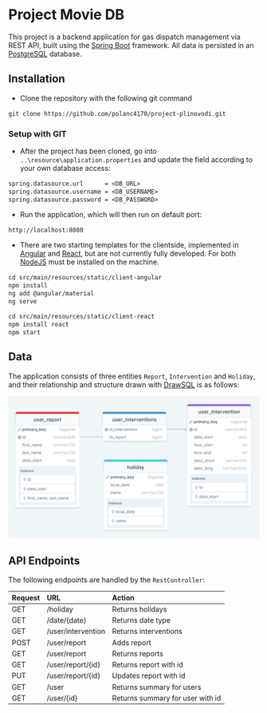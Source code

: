 # Project Movie DB 

This project is a backend application for gas dispatch management via REST API, built using the [Spring Boot](https://spring.io/projects/spring-boot) framework. All data is persisted in an [PostgreSQL](https://www.postgresql.org/) database.

## Installation

- Clone the repository with the following git command

```
git clone https://github.com/polanc4170/project-plinovodi.git
```

### Setup with GIT

- After the project has been cloned, go into ```..\resource\application.properties``` and update the field according to your own database access:

```
spring.datasource.url      = <DB_URL>
spring.datasource.username = <DB_USERNAME>
spring.datasource.password = <DB_PASSWORD>
```

- Run the application, which will then run on default port:

```
http://localhost:8080
```

- There are two starting templates for the clientside, implemented in [Angular](https://angular.io/) and [React](https://react.dev/), but are not currently fully developed. For both [NodeJS](https://nodejs.org/en) must be installed on the machine.

```
cd src/main/resources/static/client-angular
npm install
ng add @angular/material
ng serve
```

```
cd src/main/resources/static/client-react
npm install react
npm start
```

## Data

The application consists of three entities ```Report```, ```Intervention``` and ```Holiday```, and their relationship and structure drawn with [DrawSQL](https://drawsql.app/) is as follows:

![DB Diagram](/res/db_diagram.png?raw=true)

## API Endpoints

The following endpoints are handled by the ```RestController```:

| Request | URL                | Action                           |
|:--------|:-------------------|:---------------------------------|
| GET     | /holiday           | Returns holidays                 |
| GET     | /date/{date}       | Returns date type                |
| GET     | /user/intervention | Returns interventions            |
| POST    | /user/report       | Adds report                      |
| GET     | /user/report       | Returns reports                  |
| GET     | /user/report/{id}  | Returns report with id           |
| PUT     | /user/report/{id}  | Updates report with id           |
| GET     | /user              | Returns summary for users        |
| GET     | /user/{id}         | Returns summary for user with id |
